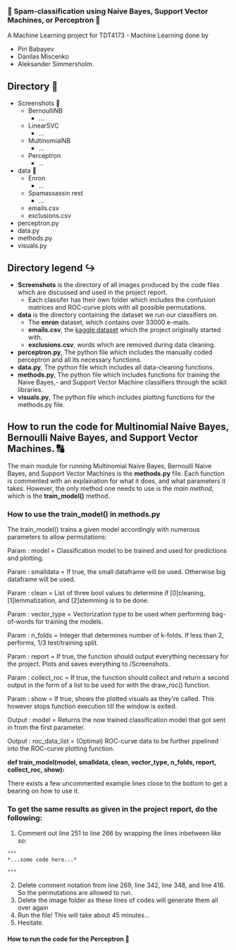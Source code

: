 ### :e-mail: Spam-classification using Naive Bayes, Support Vector Machines, or Perceptron :e-mail:

A Machine Learning project for TDT4173 - Machine Learning done by 
- Piri Babayev
- Danilas Miscenko
- Aleksander Simmersholm.


## Directory :file_folder:

- Screenshots :open_file_folder:
  - BernoulliNB 
    - ...
  - LinearSVC
    - ...
  - MultinomialNB
    - ...
  - Perceptron
    - ...
- data :open_file_folder:
  - Enron
    - ...
  - Spamassassin rest
    - ...
  - emails.csv
  - exclusions.csv
- perceptron.py
- data.py
- methods.py
- visuals.py


## Directory legend :arrow_right_hook:

- **Screenshots** is the directory of all images produced by the code files which are discussed and used in the project report.
  - Each classifer has their own folder which includes the confusion matrices and ROC-curve plots with all possible permutations.
- **data** is the directory containing the dataset we run our classifiers on.
  - The **enron** dataset, which contains over 33000 e-mails.
  - **emails.csv**, the [kaggle dataset](https://www.kaggle.com/ozlerhakan/spam-or-not-spam-dataset) which the project originally started with.
  - **exclusions.csv**, words which are removed during data cleaning. 
- **perceptron.py**, The python file which includes the manually coded perceptron and all its necessary functions. 
- **data.py**, The python file which includes all data-cleaning functions. 
- **methods.py**, The python file which includes functions for training the Naive Bayes,- and Support Vector Machine classifiers through the scikit libraries.
- **visuals.py**, The python file which includes plotting functions for the methods.py file.


## How to run the code for Multinomial Naive Bayes, Bernoulli Naive Bayes, and Support Vector Machines. :capital_abcd:

The main module for running Multinomial Naive Bayes, Bernoulli Naive Bayes, and Support Vector Machines is the **methods.py** file.
Each function is commented with an explaination for what it does, and what parameters it takes.
However, the only method one needs to use is the *main method*, which is the **train_model()** method.

### How to use the train_model() in methods.py

The train_model() trains a given model accordingly with numerous parameters to allow permutations:

Param  : model         = Classification model to be trained and used for predictions and plotting.

Param  : smalldata     = If true, the small dataframe will be used. Otherwise big dataframe will be used.

Param  : clean         = List of three bool values to determine if [0]cleaning, [1]lemmatization, and [2]stemming is to be done.

Param  : vector_type   = Vectorization type to be used when performing bag-of-words for training the models.

Param  : n_folds       = Integer that determines number of k-folds. If less than 2, performs, 1/3 test/training split.

Param  : report        = If true, the function should output everything necessary for the project. Plots and saves everything to /Screenshots.

Param  : collect_roc   = If true, the function should collect and return a second output in the form of a list to be used for with the draw_roc() function. 

Param  : show          = If true, shows the plotted visuals as they're called. This however stops function execution till the window is exited. 

Output : model         = Returns the now trained classification model that got sent in from the first parameter.

Output : roc_data_list = (Optimal) ROC-curve data to be further pipelined into the ROC-curve plotting function.

**def train_model(model, smalldata, clean, vector_type, n_folds, report, collect_roc, show):**

There exists a few uncommented example lines close to the bottom to get a bearing on how to use it.

### To get the same results as given in the project report, do the following:

1. Comment out line 251 to line 266 by wrapping the lines inbetween like so:
```
"""
*...some code here...*

"""
```
2. Delete comment notation from line 269, line 342, line 348, and line 416. So the permutations are allowed to run.
3. Delete the image folder as these lines of codes will generate them all over again
4. Run the file! This will take about 45 minutes...
5. Hesitate. 

#### How to run the code for the Perceptron :eyes: